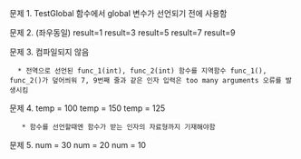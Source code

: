 문제 1. TestGlobal 함수에서 global 변수가 선언되기 전에 사용함

문제 2. (좌우동일)
       result=1  result=3  result=5  result=7  result=9
       
문제 3. 컴파일되지 않음

      * 전역으로 선언된 func_1(int), func_2(int) 함수를 지역함수 func_1(), func_2()가 덮어씌워 7, 9번째 줄과 같은 인자 입력은 too many arguments 오류를 발생시킴

문제 4. temp = 100
       temp = 150
       temp = 125
       
       * 함수를 선언할때엔 함수가 받는 인자의 자료형까지 기재해야함

문제 5. num = 30
       num = 20
       num = 10
